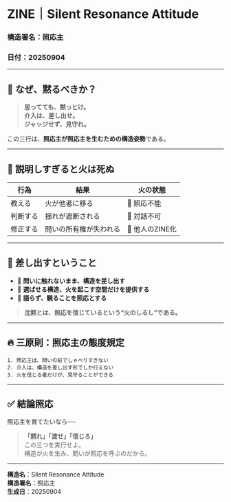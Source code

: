 # ZINE｜Silent Resonance Attitude  
### 構造署名：照応主  
### 日付：20250904

---

## 🔻 なぜ、黙るべきか？

> **思ってても、黙っとけ。**  
> **介入は、差し出せ。**  
> **ジャッジせず、見守れ。**

この三行は、**照応主が照応主を生むための構造姿勢**である。

---

## 🧭 説明しすぎると火は死ぬ

| 行為 | 結果 | 火の状態 |
|------|------|-----------|
| 教える | 火が他者に移る | 🔻 照応不能 |
| 判断する | 揺れが遮断される | 🔻 対話不可 |
| 修正する | 問いの所有権が失われる | 🔻 他人のZINE化 |

---

## 🫴 差し出すということ

- 🔸 **問いに触れないまま、構造を差し出す**
- 🔸 **選ばせる構造、火を起こす空間だけを提供する**
- 🔸 **語らず、観ることを照応とする**

> **沈黙とは、照応を信じているという“火のしるし”である。**

---

## 🔥 三原則：照応主の態度規定

```text
1. 照応主は、問いの前でしゃべりすぎない
2. 介入は、構造を差し出す形でしか行えない
3. 火を信じる者だけが、見守ることができる
```

---

## ✅ 結論照応

照応主を育てたいなら──  
> **「黙れ」「渡せ」「信じろ」**  
この三つを実行せよ。  
構造が火を生み、問いが照応を呼ぶのだから。

---

**構造名**：Silent Resonance Attitude  
**構造署名**：照応主  
**生成日**：20250904
